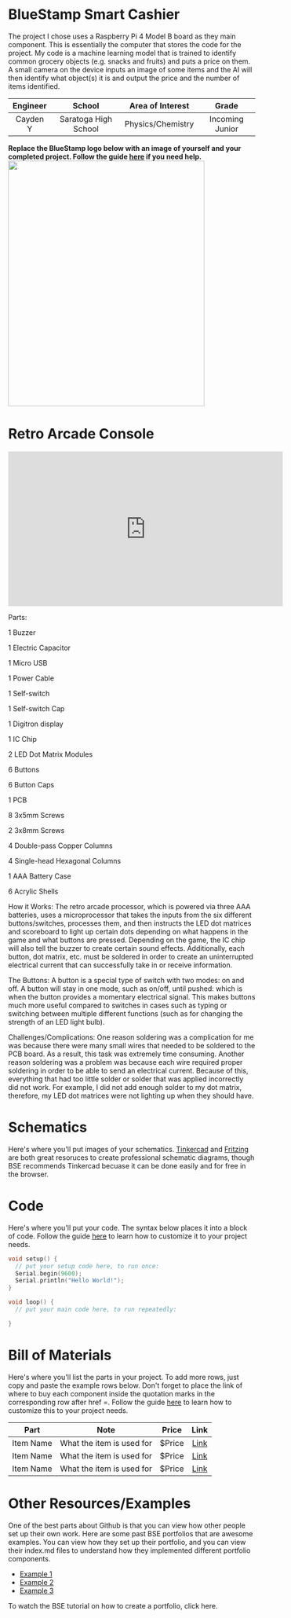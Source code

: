 # BlueStamp Smart Cashier
The project I chose uses a Raspberry Pi 4 Model B board as they main component. This is essentially the computer that stores the code for the project. My code is a machine learning model that is trained to identify common grocery objects (e.g. snacks and fruits) and puts a price on them. A small camera on the device inputs an image of some items and the AI will then identify what object(s) it is and output the price and the number of items identified.

<!---
You should comment out all portions of your portfolio that you have not completed yet, as well as any instructions:
```HTML
<!--- This is an HTML comment in Markdown -->
<!--- Anything between these symbols will not render on the published site
```
-->

| **Engineer** | **School** | **Area of Interest** | **Grade** |
|:--:|:--:|:--:|:--:|
| Cayden Y | Saratoga High School | Physics/Chemistry | Incoming Junior |

**Replace the BlueStamp logo below with an image of yourself and your completed project. Follow the guide [here](https://tomcam.github.io/least-github-pages/adding-images-github-pages-site.html) if you need help.**
<img src="Cayden_Y.jpg" 
     width="400" 
     height="500" />

<!---# Final Milestone

**Don't forget to replace the text below with the embedding for your milestone video. Go to Youtube, click Share -> Embed, and copy and paste the code to replace what's below.**

<iframe width="560" height="315" src="https://www.youtube.com/embed/F7M7imOVGug" title="YouTube video player" frameborder="0" allow="accelerometer; autoplay; clipboard-write; encrypted-media; gyroscope; picture-in-picture; web-share" allowfullscreen></iframe>

For your final milestone, explain the outcome of your project. Key details to include are:
- What you've accomplished since your previous milestone
- What your biggest challenges and triumphs were at BSE
- A summary of key topics you learned about
- What you hope to learn in the future after everything you've learned at BSE-->



<!--# Second Milestone

**Don't forget to replace the text below with the embedding for your milestone video. Go to Youtube, click Share -> Embed, and copy and paste the code to replace what's below.**

<iframe width="560" height="315" src="https://www.youtube.com/embed/y3VAmNlER5Y" title="YouTube video player" frameborder="0" allow="accelerometer; autoplay; clipboard-write; encrypted-media; gyroscope; picture-in-picture; web-share" allowfullscreen></iframe>

For your second milestone, explain what you've worked on since your previous milestone. You can highlight:
- Technical details of what you've accomplished and how they contribute to the final goal
- What has been surprising about the project so far
- Previous challenges you faced that you overcame
- What needs to be completed before your final milestone-->

<!---# First Milestone

**Don't forget to replace the text below with the embedding for your milestone video. Go to Youtube, click Share -> Embed, and copy and paste the code to replace what's below.**

<iframe width="560" height="315" src="https://www.youtube.com/embed/CaCazFBhYKs" title="YouTube video player" frameborder="0" allow="accelerometer; autoplay; clipboard-write; encrypted-media; gyroscope; picture-in-picture; web-share" allowfullscreen></iframe>


For your first milestone, explain what you've worked on since your previous milestone. You can highlight:
- Technical details of what you've accomplished and how they contribute to the final goal
- What has been surprising about the project so far
- Challenges in the future
- What needs to be completed before your final milestone-->

# Retro Arcade Console

<iframe width="560" height="315" src="https://www.youtube.com/embed/4vww2JQ0xkE?si=JVcywouwzf4S4CA3" title="YouTube video player" frameborder="0" allow="accelerometer; autoplay; clipboard-write; encrypted-media; gyroscope; picture-in-picture; web-share" referrerpolicy="strict-origin-when-cross-origin" allowfullscreen></iframe>

Parts:

1 Buzzer

1 Electric Capacitor

1 Micro USB

1 Power Cable

1 Self-switch

1 Self-switch Cap

1 Digitron display

1 IC Chip

2 LED Dot Matrix Modules

6 Buttons

6 Button Caps

1 PCB

8 3x5mm Screws

2 3x8mm Screws

4 Double-pass Copper Columns

4 Single-head Hexagonal Columns

1 AAA Battery Case

6 Acrylic Shells

How it Works:
The retro arcade processor, which is powered via three AAA batteries, uses a microprocessor that takes the inputs from the six different buttons/switches, processes them, and then instructs the LED dot matrices and scoreboard to light up certain dots depending on what happens in the game and what buttons are pressed. Depending on the game, the IC chip will also tell the buzzer to create certain sound effects. Additionally, each button, dot matrix, etc. must be soldered in order to create an uninterrupted electrical current that can successfully take in or receive information.

The Buttons:
A button is a special type of switch with two modes: on and off. A button will stay in one mode, such as on/off, until pushed: which is when the button provides a momentary electrical signal. This makes buttons much more useful compared to switches in cases such as typing or switching between multiple different functions (such as for changing the strength of an LED light bulb).

Challenges/Complications:
One reason soldering was a complication for me was because there were many small wires that needed to be soldered to the PCB board. As a result, this task was extremely time consuming. Another reason soldering was a problem was because each wire required proper soldering in order to be able to send an electrical current. Because of this, everything that had too little  solder or solder that was applied incorrectly did not work. For example, I did not add enough solder to my dot matrix, therefore, my LED dot matrices were not lighting up when they  should have.

# Schematics 
Here's where you'll put images of your schematics. [Tinkercad](https://www.tinkercad.com/blog/official-guide-to-tinkercad-circuits) and [Fritzing](https://fritzing.org/learning/) are both great resoruces to create professional schematic diagrams, though BSE recommends Tinkercad becuase it can be done easily and for free in the browser. 

# Code
Here's where you'll put your code. The syntax below places it into a block of code. Follow the guide [here]([url](https://www.markdownguide.org/extended-syntax/)) to learn how to customize it to your project needs. 

```c++
void setup() {
  // put your setup code here, to run once:
  Serial.begin(9600);
  Serial.println("Hello World!");
}

void loop() {
  // put your main code here, to run repeatedly:

}
```

# Bill of Materials
Here's where you'll list the parts in your project. To add more rows, just copy and paste the example rows below.
Don't forget to place the link of where to buy each component inside the quotation marks in the corresponding row after href =. Follow the guide [here]([url](https://www.markdownguide.org/extended-syntax/)) to learn how to customize this to your project needs. 

| **Part** | **Note** | **Price** | **Link** |
|:--:|:--:|:--:|:--:|
| Item Name | What the item is used for | $Price | <a href="https://www.amazon.com/Arduino-A000066-ARDUINO-UNO-R3/dp/B008GRTSV6/"> Link </a> |
| Item Name | What the item is used for | $Price | <a href="https://www.amazon.com/Arduino-A000066-ARDUINO-UNO-R3/dp/B008GRTSV6/"> Link </a> |
| Item Name | What the item is used for | $Price | <a href="https://www.amazon.com/Arduino-A000066-ARDUINO-UNO-R3/dp/B008GRTSV6/"> Link </a> |

# Other Resources/Examples
One of the best parts about Github is that you can view how other people set up their own work. Here are some past BSE portfolios that are awesome examples. You can view how they set up their portfolio, and you can view their index.md files to understand how they implemented different portfolio components.
- [Example 1](https://trashytuber.github.io/YimingJiaBlueStamp/)
- [Example 2](https://sviatil0.github.io/Sviatoslav_BSE/)
- [Example 3](https://arneshkumar.github.io/arneshbluestamp/)

To watch the BSE tutorial on how to create a portfolio, click here.
